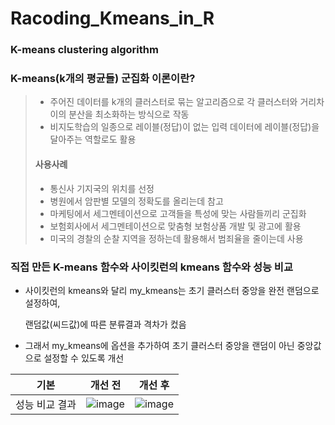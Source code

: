 # Racoding_Kmeans_in_R
### K-means clustering algorithm
### K-means(k개의 평균들) 군집화 이론이란?
> * 주어진 데이터를 k개의 클러스터로 묶는 알고리즘으로 각 클러스터와 거리차이의 분산을 최소화하는 방식으로 작동
> * 비지도학습의 일종으로 레이블(정답)이 없는 입력 데이터에 레이블(정답)을 달아주는 역할로도 활용
> #### 사용사례
> * 통신사 기지국의 위치를 선정
> * 병원에서 암판별 모델의 정확도를 올리는데 참고
> * 마케팅에서 세그멘테이션으로 고객들을 특성에 맞는 사람들끼리 군집화
> * 보험회사에서 세그멘테이션으로 맞춤형 보험상품 개발 및 광고에 활용
> * 미국의 경찰의 순찰 지역을 정하는데 활용해서 범죄율을 줄이는데 사용
### 직접 만든 K-means 함수와 사이킷런의 kmeans 함수와 성능 비교
* 사이킷런의 kmeans와 달리 my_kmeans는 초기 클러스터 중앙을 완전 랜덤으로 설정하여,

  랜덤값(씨드값)에 따른 분류결과 격차가 컸음
* 그래서 my_kmeans에 옵션을 추가하여 초기 클러스터 중앙을 랜덤이 아닌 중앙값으로 설정할 수 있도록 개선

|기본|개선 전|개선 후|
|:--:|:--:|:--:|
|성능 비교 결과|![image](https://user-images.githubusercontent.com/72850237/127350777-e4694338-03a2-4445-ac3a-1490789ce92b.png)|![image](https://user-images.githubusercontent.com/72850237/127350842-5db4cca5-aaed-4439-ba26-9ab1df4a4f7f.png)|
